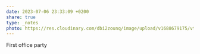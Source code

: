 ```yaml
---
date: 2023-07-06 23:33:09 +0200
share: true
type: _notes
photo: https://res.cloudinary.com/dbi2zounq/image/upload/v1688679175/vtwoslpxxxspfnofjtgf.jpg
---
```

First office party
